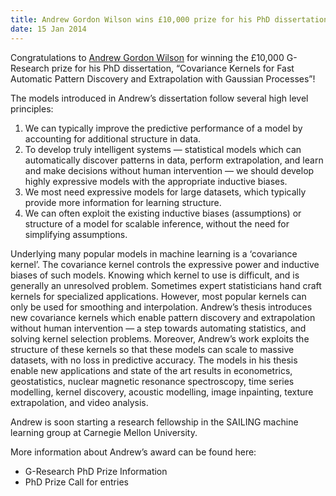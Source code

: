 ```yaml
---
title: Andrew Gordon Wilson wins £10,000 prize for his PhD dissertation on fast automatic pattern discovery
date: 15 Jan 2014
---
```


Congratulations to [Andrew Gordon Wilson](http://mlg.eng.cam.ac.uk/andrew/) for winning the £10,000 G-Research prize for his PhD dissertation, “Covariance Kernels for Fast Automatic Pattern Discovery and Extrapolation with Gaussian Processes”!

The models introduced in Andrew’s dissertation follow several high level principles:
1) We can typically improve the predictive performance of a model by accounting for additional structure in data.
2) To develop truly intelligent systems — statistical models which can automatically discover patterns in data, perform extrapolation, and learn and make decisions without human intervention — we should develop highly expressive models with the appropriate inductive biases.
3) We most need expressive models for large datasets, which typically provide more information for learning structure.
4) We can often exploit the existing inductive biases (assumptions) or structure of a model for scalable inference, without the need for simplifying assumptions.

Underlying many popular models in machine learning is a ‘covariance kernel’. The covariance kernel controls the expressive power and inductive biases of such models. Knowing which kernel to use is difficult, and is generally an unresolved problem. Sometimes expert statisticians hand craft kernels for specialized applications. However, most popular kernels can only be used for smoothing and interpolation. Andrew’s thesis introduces new covariance kernels which enable pattern discovery and extrapolation without human intervention — a step towards automating statistics, and solving kernel selection problems. Moreover, Andrew’s work exploits the structure of these kernels so that these models can scale to massive datasets, with no loss in predictive accuracy. The models in his thesis enable new applications and state of the art results in econometrics, geostatistics, nuclear magnetic resonance spectroscopy, time series modelling, kernel discovery, acoustic modelling, image inpainting, texture extrapolation, and video analysis.

Andrew is soon starting a research fellowship in the SAILING machine learning group at Carnegie Mellon University.

More information about Andrew’s award can be found here:

*   G-Research PhD Prize Information
*   PhD Prize Call for entries
